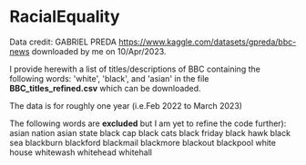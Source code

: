 # RacialEquality

Data credit: GABRIEL PREDA  https://www.kaggle.com/datasets/gpreda/bbc-news downloaded by me on 10/Apr/2023.

I provide herewith a list of titles/descriptions of BBC containing the following words: 'white', 'black', and 'asian' in the file **BBC_titles_refined.csv** which can be downloaded.

The data is for roughly one year (i.e.Feb 2022 to March 2023)

The following words are **excluded** but I am yet to refine the code further):
asian nation 
asian state 
black cap 
black cats 
black friday 
black hawk 
black sea 
blackburn 
blackford 
blackmail 
blackmore 
blackout 
blackpool 
white house 
whitewash 
whitehead 
whitehall 
